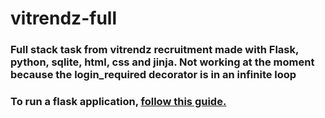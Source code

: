 # vitrendz-full

### Full stack task from vitrendz recruitment made with Flask, python, sqlite, html, css and jinja. Not working at the moment because the login_required decorator is in an infinite loop

### To run a flask application, [follow this guide.](https://flask.palletsprojects.com/en/2.2.x/quickstart/#:~:text=To%20run%20the%20application%2C%20use,with%20the%20%2D%2Dapp%20option.&text=As%20a%20shortcut%2C%20if%20the,Line%20Interface%20for%20more%20details)
